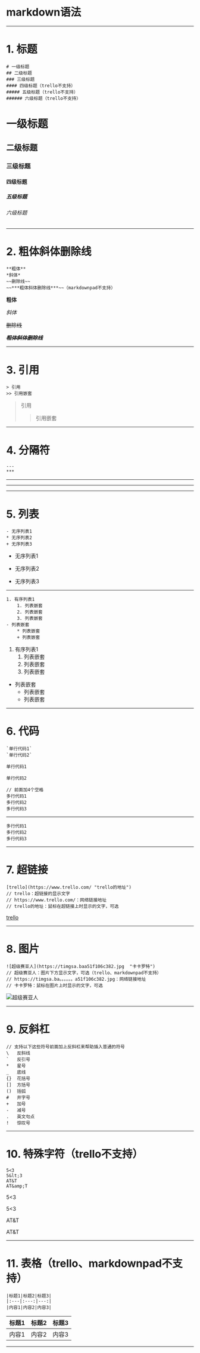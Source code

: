 # markdown语法
---
# 1. 标题
    # 一级标题 
    ## 二级标题 
    ### 三级标题 
    #### 四级标题（trello不支持） 
    ##### 五级标题（trello不支持）
    ###### 六级标题（trello不支持）
# 一级标题 
## 二级标题
### 三级标题
#### 四级标题 
##### 五级标题
###### 六级标题

---
# 2. 粗体斜体删除线

    **粗体**
    *斜体*
    ~~删除线~~
    ~~***粗体斜体删除线***~~（markdownpad不支持）
**粗体**

*斜体*

~~删除线~~

***~~粗体斜体删除线~~***

---
# 3. 引用
    > 引用 
    >> 引用嵌套
> 引用 
>> 引用嵌套

---
# 4. 分隔符
    --- 
    ***

--- 
***

---
# 5. 列表
    - 无序列表1
    * 无序列表2
    + 无序列表3
- 无序列表1
* 无序列表2
+ 无序列表3

---
    1. 有序列表1  
        1. 列表嵌套
        2. 列表嵌套
        3. 列表嵌套
    - 列表嵌套
        * 列表嵌套
        + 列表嵌套

1. 有序列表1
   1. 列表嵌套
   2. 列表嵌套
   3. 列表嵌套
- 列表嵌套
   + 列表嵌套
   * 列表嵌套

---
# 6. 代码
    `单行代码1`
    `单行代码2`
`单行代码1`

`单行代码2`

    // 前面加4个空格
    多行代码1
    多行代码2
    多行代码3

---
    多行代码1
    多行代码2
    多行代码3

---
# 7. 超链接

    [trello](https://www.trello.com/ "trello的地址")
    // trello：超链接的显示文字
    // https://www.trello.com/：网络链接地址
    // trello的地址：鼠标在超链接上时显示的文字，可选

[trello](https://www.trello.com/ "trello的地址")

---
# 8. 图片
    ![超级赛亚人](https://timgsa.baa51f106c382.jpg  "卡卡罗特")
    // 超级赛亚人：图片下方显示文字，可选（trello、markdownpad不支持）
    // https://timgsa.ba。。。。。。a51f106c382.jpg：网络链接地址
    // 卡卡罗特：鼠标在图片上时显示的文字，可选
![超级赛亚人](https://timgsa.baidu.com/timg?image&quality=80&size=b9999_10000&sec=1539516725391&di=3268bc7bff8afa9fdebf73ed2b5a0b40&imgtype=0&src=http%3A%2F%2Fwww.bizhidaquan.com%2Fd%2Ffile%2Fdongman%2Frenwu%2F2016-03-01%2F342354c78df989c2e1178a51f106c382.jpg  "卡卡罗特")

---
# 9. 反斜杠
    // 支持以下这些符号前面加上反斜杠来帮助插入普通的符号
    \   反斜线
    `   反引号
    *   星号
    _   底线
    {}  花括号
    []  方括号
    ()  括弧
    #   井字号
    +   加号
    -   减号
    .   英文句点
    !   惊叹号

---
# 10. 特殊字符（trello不支持）
    5<3
    5&lt;3
    AT&T
    AT&amp;T
5<3

5&lt;3

AT&T

AT&amp;T

---
# 11. 表格（trello、markdownpad不支持）

    |标题1|标题2|标题3|
    |:---|:---:|---:|
    |内容1|内容2|内容3|
    
|标题1|标题2|标题3|
|---|---|---|
|内容1|内容2|内容3|

---
